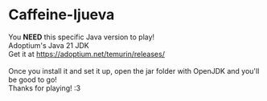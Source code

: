 ﻿# Caffeine-Ijueva
You **NEED** this specific Java version to play!<br>
Adoptium's Java 21 JDK<br>
Get it at https://adoptium.net/temurin/releases/
<br><br>
Once you install it and set it up, open the jar folder with OpenJDK and you'll be good to go!<br>
Thanks for playing! :3
